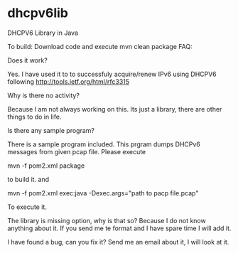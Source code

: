dhcpv6lib
=========

DHCPV6 Library in Java

To build:
Download code and execute 
mvn clean package
FAQ:

  Does it work?

Yes. I have used it to to successfuly acquire/renew IPv6 using DHCPV6 following http://tools.ietf.org/html/rfc3315

  Why is there no activity?
  
Because I am not always working on this. Its just a library, there are other things to do in life.

  Is there any sample program?

There is a sample program included. This prgram dumps DHCPv6 messages from given pcap file. Please execute 

mvn -f pom2.xml package 

to build it. and 

mvn -f pom2.xml exec:java -Dexec.args="path to pacp file.pcap"

To execute it.

  The library is missing <Your missing Option> option, why is that so?
Because I do not know anything about it. If you send me te format and I have spare time I will add it.

  I have found a bug, can you fix it?
Send me an email about it, I will look at it.
